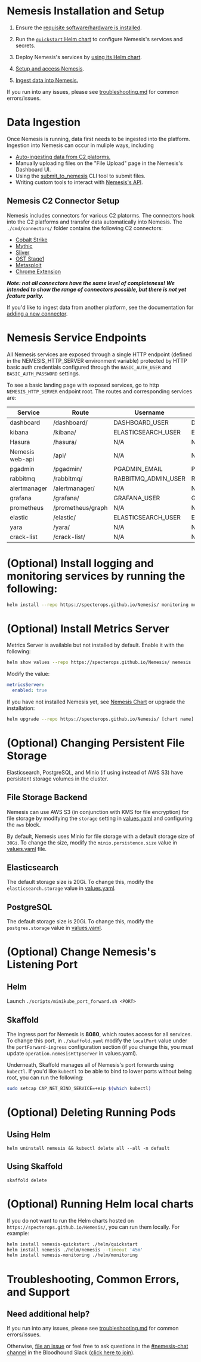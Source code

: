 # Nemesis Installation and Setup
1. Ensure the [requisite software/hardware is installed](./requirements.md).

2. Run the [`quickstart` Helm chart](quickstart_chart.md) to configure Nemesis's services and secrets.

3. Deploy Nemesis's services by [using its Helm chart](nemesis_chart.md).

4. [Setup and access Nemesis](access_nemesis.md).

5. [Ingest data into Nemesis.](#data-ingestion)

If you run into any issues, please see [troubleshooting.md](troubleshooting.md) for common errors/issues.

# Data Ingestion
Once Nemesis is running, data first needs to be ingested into the platform. Ingestion into Nemesis can occur in muliple ways, including
* [Auto-ingesting data from C2 platorms.](#nemesis-c2-connector-setup)
* Manually uploading files on the "File Upload" page in the Nemesis's Dashboard UI.
* Using the [submit_to_nemesis](./submit_to_nemesis.md) CLI tool to submit files.
* Writing custom tools to interact with [Nemesis's API](new_connector.md).

## Nemesis C2 Connector Setup
Nemesis includes connectors for various C2 platorms. The connectors hook into the C2 platforms and transfer data automatically into Nemesis. The `./cmd/connectors/` folder contains the following C2 connectors:

- [Cobalt Strike](../cmd/connectors/cobaltstrike-nemesis-connector/README.md)
- [Mythic](../cmd/connectors/mythic-connector/README.md)
- [Sliver](../cmd/connectors/sliver-connector/README.md)
- [OST Stage1](../cmd/connectors/stage1-connector/README.md)
- [Metasploit](../cmd/connectors/metasploit-connector/README.md)
- [Chrome Extension](../cmd/connectors/chrome-extension/README.md)

***Note: not all connectors have the same level of completeness! We intended to show the range of connectors possible, but there is not yet feature parity.***

If you'd like to ingest data from another platform, see the documentation for [adding a new connector](./new_connector.md).

# Nemesis Service Endpoints

All Nemesis services are exposed through a single HTTP endpoint (defined in the NEMESIS_HTTP_SERVER environment variable) protected by HTTP basic auth credentials configured through the `BASIC_AUTH_USER` and `BASIC_AUTH_PASSWORD` settings.

To see a basic landing page with exposed services, go to http `NEMESIS_HTTP_SERVER` endpoint root. The routes and corresponding services are:

| Service         | Route             | Username            | Password                |
| --------------- | ----------------- | ------------------- | ----------------------- |
| dashboard       | /dashboard/       | DASHBOARD_USER      | DASHBOARD_PASSWORD      |
| kibana          | /kibana/          | ELASTICSEARCH_USER  | ELASTICSEARCH_PASSWORD  |
| Hasura          | /hasura/          | N/A                 | N/A                     |
| Nemesis web-api | /api/             | N/A                 | N/A                     |
| pgadmin         | /pgadmin/         | PGADMIN_EMAIL       | PGADMIN_PASSWORD        |
| rabbitmq        | /rabbitmq/        | RABBITMQ_ADMIN_USER | RABBITMQ_ADMIN_PASSWORD |
| alertmanager    | /alertmanager/    | N/A                 | N/A                     |
| grafana         | /grafana/         | GRAFANA_USER        | GRAFANA_PASSWORD        |
| prometheus      | /prometheus/graph | N/A                 | N/A                     |
| elastic         | /elastic/         | ELASTICSEARCH_USER  | ELASTICSEARCH_PASSWORD  |
| yara            | /yara/            | N/A                 | N/A                     |
| crack-list      | /crack-list/      | N/A                 | N/A                     |

# (Optional) Install logging and monitoring services by running the following:
```bash
helm install --repo https://specterops.github.io/Nemesis/ monitoring monitoring
```

# (Optional) Install Metrics Server
Metrics Server is available but not installed by default. Enable it with the following:

```bash
helm show values --repo https://specterops.github.io/Nemesis/ nemesis
```

Modify the value:

```yaml
metricsServer:
  enabled: true
```

If you have not installed Nemesis yet, see [Nemesis Chart](./nemesis_chart.md) or upgrade the installation:

```bash
helm upgrade --repo https://specterops.github.io/Nemesis/ [chart name] nemesis
```

# (Optional) Changing Persistent File Storage

Elasticsearch, PostgreSQL, and Minio (if using instead of AWS S3) have persistent storage volumes in the cluster.

## File Storage Backend

Nemesis can use AWS S3 (in conjunction with KMS for file encryption) for file storage by modifying the `storage` setting in [values.yaml](../helm/nemesis/values.yaml) and configuring the `aws` block.

By default, Nemesis uses Minio for file storage with a default storage size of `30Gi`.
To change the size, modify the `minio.persistence.size` value in [values.yaml](../helm/nemesis/values.yaml) file.


## Elasticsearch

The default storage size is 20Gi. To change this, modify the `elasticsearch.storage` value in [values.yaml](../helm/nemesis/values.yaml).


## PostgreSQL

The default storage size is 20Gi. To change this, modify the `postgres.storage` value in [values.yaml](../helm/nemesis/values.yaml).


# (Optional) Change Nemesis's Listening Port

## Helm

Launch `./scripts/minikube_port_forward.sh <PORT>`

## Skaffold

The ingress port for Nemesis is **8080**, which routes access for all services. To change this port, in `./skaffold.yaml` modify the `localPort` value under the `portForward-ingress` configuration section (if you change this, you must update `operation.nemesisHttpServer` in values.yaml).

Underneath, Skaffold manages all of Nemesis's port forwards using `kubectl`. If you'd like `kubectl` to be able to bind to lower ports without being root, you can run the following:
```bash
sudo setcap CAP_NET_BIND_SERVICE=+eip $(which kubectl)
```

# (Optional) Deleting Running Pods

## Using Helm
`helm uninstall nemesis && kubectl delete all --all -n default`

## Using Skaffold
`skaffold delete`

# (Optional) Running Helm local charts
If you do not want to run the Helm charts hosted on `https://specterops.github.io/Nemesis/`, you can run them locally. For example:
```bash
helm install nemesis-quickstart ./helm/quickstart
helm install nemesis ./helm/nemesis --timeout '45m'
helm install nemesis-monitoring ./helm/monitoring
```


# Troubleshooting, Common Errors, and Support


## Need additional help?
If you run into any issues, please see [troubleshooting.md](troubleshooting.md) for common errors/issues.

Otherwise, [file an issue](https://github.com/SpecterOps/Nemesis/issues) or feel free to ask questions in the [#nemesis-chat channel](https://bloodhoundhq.slack.com/archives/C05KN15CCGP) in the Bloodhound Slack ([click here to join](https://ghst.ly/BHSlack)).
